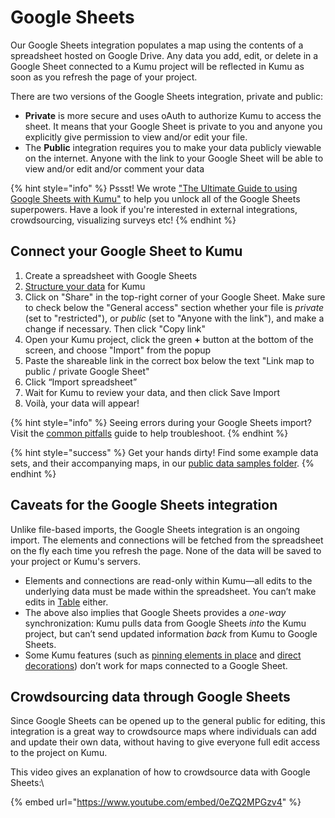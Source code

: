 # Google Sheets

Our Google Sheets integration populates a map using the contents of a spreadsheet hosted on Google Drive. Any data you add, edit, or delete in a Google Sheet connected to a Kumu project will be reflected in Kumu as soon as you refresh the page of your project.&#x20;

There are two versions of the Google Sheets integration, private and public:

* **Private** is more secure and uses oAuth to authorize Kumu to access the sheet. It means that your Google Sheet is private to you and anyone you explicitly give permission to view and/or edit your file.
* The **Public** integration requires you to make your data publicly viewable on the internet. Anyone with the link to your Google Sheet will be able to view and/or edit and/or comment your data

{% hint style="info" %}
Pssst! We wrote ["The Ultimate Guide to using Google Sheets with Kumu"](https://blog.kumu.io/the-ultimate-guide-to-using-google-sheets-with-kumu-d46e96fd47a8) to help you unlock all of the Google Sheets superpowers. Have a look if you're interested in external integrations, crowdsourcing, visualizing surveys etc!&#x20;
{% endhint %}

## Connect your Google Sheet to Kumu

1. Create a spreadsheet with Google Sheets
2. [Structure your data](./#structure-your-data-for-kumu) for Kumu
3. Click on "Share" in the top-right corner of your Google Sheet. Make sure to check below the "General access" section whether your file is _private_ (set to "restricted"), or _public_ (set to "Anyone with the link"), and make a change if necessary. Then click "Copy link"
4. Open your Kumu project, click the green **+** button at the bottom of the screen, and choose "Import" from the popup
5. Paste the shareable link in the correct box below the text "Link map to public / private Google Sheet"
6. Click “Import spreadsheet”&#x20;
7. Wait for Kumu to review your data, and then click Save Import
8. Voilà, your data will appear!

{% hint style="info" %}
Seeing errors during your Google Sheets import? Visit the [common pitfalls](import.md#common-pitfalls) guide to help troubleshoot.&#x20;
{% endhint %}

{% hint style="success" %}
Get your hands dirty! Find some example data sets, and their accompanying maps, in our [public data samples folder](https://drive.google.com/drive/folders/1\_xoIFJ2snCcxta1Fw8AwrxWCe5YlKXCW?usp=sharing).
{% endhint %}

## Caveats for the Google Sheets integration

Unlike file-based imports, the Google Sheets integration is an ongoing import. The elements and connections will be fetched from the spreadsheet on the fly each time you refresh the page. None of the data will be saved to your project or Kumu's servers.

* Elements and connections are read-only within Kumu—all edits to the underlying data must be made within the spreadsheet. You can’t make edits in [Table](../table.md) either.&#x20;
* The above also implies that Google Sheets provides a _one-way_ synchronization: Kumu pulls data from Google Sheets _into_ the Kumu project, but can’t send updated information _back_ from Kumu to Google Sheets.
* Some Kumu features (such as [pinning elements in place](../../faq/how-do-keep-elements-from-moving.md) and [direct decorations](../direct-decorations.md)) don’t work for maps connected to a Google Sheet.

## Crowdsourcing data through Google Sheets

Since Google Sheets can be opened up to the general public for editing, this integration is a great way to crowdsource maps where individuals can add and update their own data, without having to give everyone full edit access to the project on Kumu.

This video gives an explanation of how to crowdsource data with Google Sheets:\


{% embed url="https://www.youtube.com/embed/0eZQ2MPGzv4" %}
